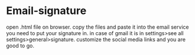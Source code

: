 # Email-signature
open .html file on browser.
copy the files and paste it into the email service you need to put your signature in.
in case of gmail it is in settings>see all settings>general>signature.
customize the social media links and you are good to go.
